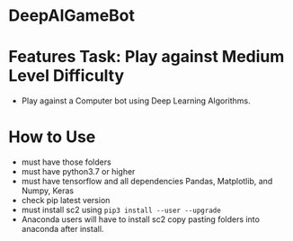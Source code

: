 # DeepAIGameBot

# Features Task: Play against Medium Level Difficulty
- Play against a Computer bot using Deep Learning Algorithms.

# How to Use
- must have those folders
- must have python3.7 or higher
- must have tensorflow and all dependencies Pandas, Matplotlib, and Numpy, Keras
- check pip latest version
- must install sc2 using
    `pip3 install --user --upgrade`
- Anaconda users will have to install sc2 copy pasting folders into anaconda after install.


